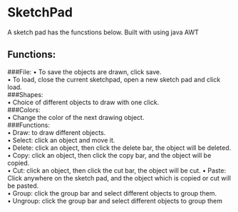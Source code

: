 # SketchPad
A sketch pad has the funcstions below. Built with using java AWT
## Functions:  
###File: 
• To save the objects are drawn, click save.  
• To load, close the current sketchpad, open a new sketch pad and click load.  
###Shapes:  
• Choice of different objects to draw with one click.  
###Colors:  
• Change the color of the next drawing object.  
###Functions:  
• Draw: to draw different objects.  
• Select: click an object and move it.  
• Delete: click an object, then click the delete bar, the object will be deleted. • Copy: click an object, then click the copy bar, and the object will be copied.  
• Cut: click an object, then click the cut bar, the object will be cut. • Paste: Click anywhere on the sketch pad, and the object which is copied or cut will   
be pasted.  
• Group: click the group bar and select different objects to group them.  
• Ungroup: click the group bar and select different objects to group them  
